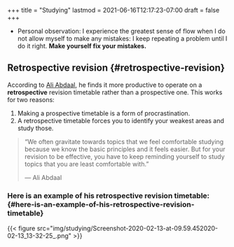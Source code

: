 +++
title = "Studying"
lastmod = 2021-06-16T12:17:23-07:00
draft = false
+++

-   Personal observation: I experience the greatest sense of flow when I do not allow myself to make any mistakes: I keep repeating a problem until I do it right. **Make yourself fix your mistakes.**


## Retrospective revision {#retrospective-revision}

According to [Ali Abdaal](https://aliabdaal.com/retrospectiverevisiontimetables/), he finds it more productive to operate on a **retrospective** revision timetable rather than a prospective one. This works for two reasons:

1.  Making a prospective timetable is a form of procrastination.
2.  A retrospective timetable forces you to identify your weakest areas and study those.

> “We often gravitate towards topics that we feel comfortable studying because we know the basic principles and it feels easier. But for your revision to be effective, you have to keep reminding yourself to study topics that you are least comfortable with.”
>
> — Ali Abdaal


### Here is an example of his retrospective revision timetable: {#here-is-an-example-of-his-retrospective-revision-timetable}

{{< figure src="img/studying/Screenshot-2020-02-13-at-09.59.452020-02-13_13-32-25_.png" >}}